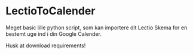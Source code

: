 # LectioToCalender
Meget basic lille python script, som kan importere dit Lectio Skema for en bestemt uge ind i din Google Calender. 

Husk at download requirements!
